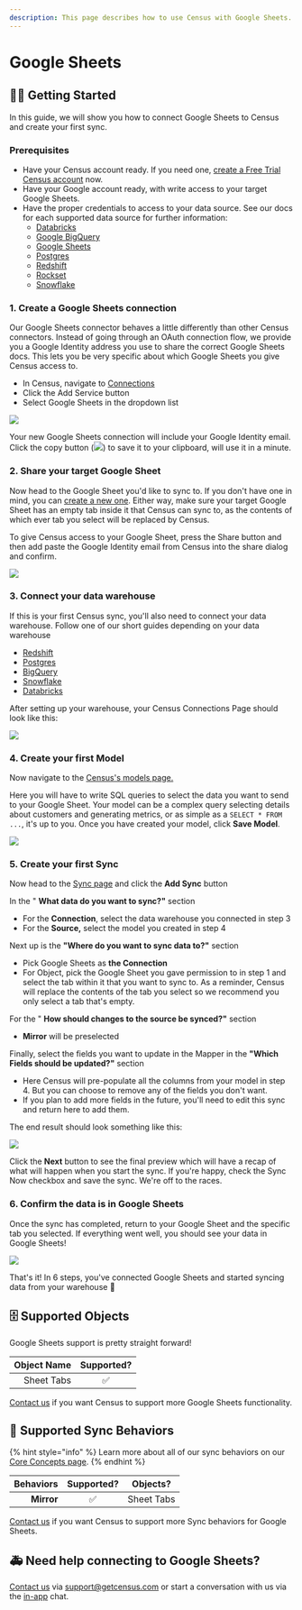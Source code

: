 ```yaml
---
description: This page describes how to use Census with Google Sheets.
---
```


# Google Sheets

## 🏃‍♀️ Getting Started

In this guide, we will show you how to connect Google Sheets to Census and create your first sync.

### Prerequisites

* Have your Census account ready. If you need one, [create a Free Trial Census account](https://app.getcensus.com) now.
* Have your Google account ready, with write access to your target Google Sheets.
* Have the proper credentials to access to your data source. See our docs for each supported data source for further information:
  * [Databricks](https://docs.getcensus.com/sources/databricks)
  * [Google BigQuery](https://docs.getcensus.com/sources/google-bigquery)
  * [Google Sheets](https://docs.getcensus.com/sources/google-sheets)
  * [Postgres](https://docs.getcensus.com/sources/postgres)
  * [Redshift](https://docs.getcensus.com/sources/redshift)
  * [Rockset](https://docs.getcensus.com/sources/rockset)
  * [Snowflake](https://docs.getcensus.com/sources/snowflake)

### 1. Create a Google Sheets connection

Our Google Sheets connector behaves a little differently than other Census connectors. Instead of going through an OAuth connection flow, we provide you a Google Identity address you use to share the correct Google Sheets docs. This lets you be very specific about which Google Sheets you give Census access to.

* In Census, navigate to [Connections](https://app.getcensus.com/connections)
* Click the Add Service button
* Select Google Sheets in the dropdown list

![](../.gitbook/assets/screely-1622879441941.png)

Your new Google Sheets connection will include your Google Identity email. Click the copy button (![](../.gitbook/assets/copy-solid.svg)) to save it to your clipboard, will use it in a minute.

### 2. Share your target Google Sheet

Now head to the Google Sheet you'd like to sync to. If you don't have one in mind, you can [create a new one](https://sheets.new). Either way, make sure your target Google Sheet has an empty tab inside it that Census can sync to, as the contents of which ever tab you select will be replaced by Census.&#x20;

To give Census access to your Google Sheet, press the Share button and then add paste the Google Identity email from Census into the share dialog and confirm.

![](../.gitbook/assets/screely-1622879521880.png)

### 3. Connect your data warehouse

If this is your first Census sync, you'll also need to connect your data warehouse. Follow one of our short guides depending on your data warehouse&#x20;

* [Redshift](https://help.getcensus.com/article/10-configuring-redshift-postgresql-access)
* [Postgres](https://help.getcensus.com/article/10-configuring-redshift-postgresql-access)
* [BigQuery](https://help.getcensus.com/article/21-configuring-bigquery-access)
* [Snowflake](https://help.getcensus.com/article/8-configuring-snowflake-access)
* [Databricks](../sources/databricks.md)

After setting up your warehouse, your Census Connections Page should look like this:

![](../.gitbook/assets/screely-1622879500415.png)

### 4. Create your first Model

Now navigate to the [Census's models page.](https://app.getcensus.com/models)

Here you will have to write SQL queries to select the data you want to send to your Google Sheet. Your model can be a complex query selecting details about customers and generating metrics, or as simple as a `SELECT * FROM ...`, it's up to you. Once you have created your model, click **Save Model**.&#x20;

![](https://s3.amazonaws.com/helpscout.net/docs/assets/5bb7d5d0042863158cc71f7e/images/5f6563834cedfd00173b9a49/file-zg53SxxpoO.png)

### 5. Create your first Sync

Now head to the [Sync page](https://app.getcensus.com/syncs) and click the **Add Sync** button

In the " **What data do you want to sync?"** section

* For the **Connection**, select the data warehouse you connected in step 3
* For the **Source,**  select the model you created in step 4

Next up is the **"Where do you want to sync data to?"** section

* Pick Google Sheets as **the Connection**
* For Object, pick the Google Sheet you gave permission to in step 1 and select the tab within it that you want to sync to. As a reminder, Census will replace the contents of the tab you select so we recommend you only select a tab that's empty.

For the " **How should changes to the source be synced?"** section&#x20;

* **Mirror** will be preselected

Finally, select the fields you want to update in the Mapper in the **"Which Fields should be updated?"** section

* Here Census will pre-populate all the columns from your model in step 4. But you can choose to remove any of the fields you don't want.&#x20;
* If you plan to add more fields in the future, you'll need to edit this sync and return here to add them.

The end result should look something like this:

![](../.gitbook/assets/screely-1622879533777.png)

Click the **Next** button to see the final preview which will have a recap of what will happen when you start the sync. If you're happy, check the Sync Now checkbox and save the sync. We're off to the races.

### 6. Confirm the data is in Google Sheets

Once the sync has completed, return to your Google Sheet and the specific tab you selected. If everything went well, you should see your data in Google Sheets!

![](../.gitbook/assets/screely-1622879545045.png)

That's it! In 6 steps, you've connected Google Sheets and started syncing data from your warehouse  🎉

## 🗄 Supported Objects

Google Sheets support is pretty straight forward!

| **Object Name** | **Supported?** |
| --------------: | :------------: |
|      Sheet Tabs |        ✅       |

[Contact us](mailto:support@getcensus.com) if you want Census to support more Google Sheets functionality.

## 🔄 Supported Sync Behaviors

{% hint style="info" %}
Learn more about all of our sync behaviors on our [Core Concepts page](../basics/core-concept.md#the-different-sync-behaviors).
{% endhint %}

| **Behaviors** | **Supported?** | **Objects?** |
| ------------: | :------------: | :----------: |
|    **Mirror** |        ✅       |  Sheet Tabs  |

[Contact us](mailto:support@getcensus.com) if you want Census to support more Sync behaviors for Google Sheets.

## 🚑 Need help connecting to Google Sheets?

[Contact us](mailto:support@getcensus.com) via support@getcensus.com or start a conversation with us via the [in-app](https://app.getcensus.com) chat.

